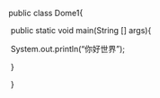 public  class Dome1{

​		public static void main(String [] args){

​				System.out.println(“你好世界”);

​		}

​	} 